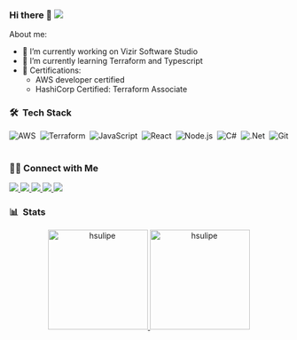 ### Hi there 👋 ![](https://visitor-badge.glitch.me/badge?page_id=hsulipe.hsulipe)

About me:

- 🔭 I’m currently working on Vizir Software Studio
- 🌱 I’m currently learning Terraform and Typescript
- 📜 Certifications:
    - AWS developer certified
    - HashiCorp Certified: Terraform Associate

### 🛠 &nbsp;Tech Stack

![AWS](https://img.shields.io/badge/-Amazon_AWS-FF9900?logo=amazon-aws&logoColor=white&style=flat&logoColor=black)&nbsp;
![Terraform](https://img.shields.io/badge/-Terraform-594CDE?logo=terraform&logoColor=white&style=flat)&nbsp;
![JavaScript](https://img.shields.io/badge/-JavaScript-F7DF1E?style=flat&logo=javascript&logoColor=white)&nbsp;
![React](https://img.shields.io/badge/-React-05122A?style=flat&logo=react)&nbsp;
![Node.js](https://img.shields.io/badge/-Node.js-43853D?style=flat&logo=node.js&logoColor=white)&nbsp;
![C#](https://img.shields.io/badge/-c%23-37008C?style=flag&logo=c-sharp)&nbsp;
![.Net](https://img.shields.io/badge/.NET-694097?style=flat&logo=.net)&nbsp;
![Git](https://img.shields.io/badge/-Git-E94C30?style=flat&logo=git&logoColor=white)&nbsp;

<div> 
    <h3>🤝🏻 Connect with Me</h3>
    <a href="https://www.linkedin.com/in/felipe-hsu-2a604012b/">
      <img src="https://img.shields.io/badge/-Linkedin-0077B5?style=flat&logo=Linkedin&logoColor=white"/>
    </a>
    <a href="mailto:felipe_hsu@hotmail.com">
      <img src="https://img.shields.io/badge/-Gmail-D14836?style=flat&logo=Gmail&logoColor=white"/>
    </a>
    <a href="https://stackoverflow.com/users/10719043/felipe-hsu">
      <img src="https://img.shields.io/badge/-StackOverflow-F48225?style=flat&logo=stackoverflow&logoColor=white"/>
    </a>
    <a href="https://dev.to/hsulipe">
      <img src="https://img.shields.io/badge/-dev.to-0A0A0A?style=flat&logo=dev.to&logoColor=white"/>
    </a>
    <a href="https://www.hackerrank.com/hsufelipe">
      <img src="https://img.shields.io/badge/-HackeRank-2EC866?style=flat&logo=hackerrank&logoColor=white"/>
    </a>
</div>

### :bar_chart: &nbsp;Stats
<p align="center">
    <a href="https://github.com/hsulipe">
        <img height="180em" src="https://github-readme-stats.vercel.app/api?username=hsulipe&show_icons=true&theme=algolia&include_all_commits=true&count_private=true" alt="hsulipe" />
        <img height="180em" src="https://github-readme-stats.vercel.app/api/top-langs/?username=hsulipe&layout=compact&theme=algolia" alt="hsulipe" />
    </a>
<p>

